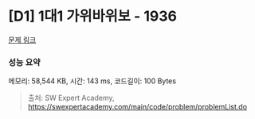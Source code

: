# [D1] 1대1 가위바위보 - 1936 

[문제 링크](https://swexpertacademy.com/main/code/problem/problemDetail.do?contestProbId=AV5PjKXKALcDFAUq) 

### 성능 요약

메모리: 58,544 KB, 시간: 143 ms, 코드길이: 100 Bytes



> 출처: SW Expert Academy, https://swexpertacademy.com/main/code/problem/problemList.do